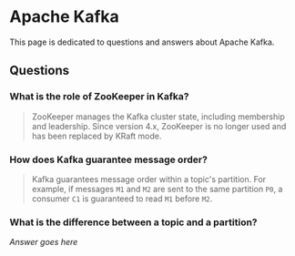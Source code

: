 # Apache Kafka

This page is dedicated to questions and answers about Apache Kafka.

## Questions

### What is the role of ZooKeeper in Kafka?

> ZooKeeper manages the Kafka cluster state, including membership and leadership. Since version 4.x, ZooKeeper is no longer used and has been replaced by KRaft mode.

### How does Kafka guarantee message order?

> Kafka guarantees message order within a topic's partition. For example, if messages `M1` and `M2` are sent to the same partition `P0`, a consumer `C1` is guaranteed to read `M1` before `M2`.


### What is the difference between a topic and a partition?

*Answer goes here*
